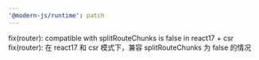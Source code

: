 ```yaml
---
'@modern-js/runtime': patch
---
```


fix(router): compatible with splitRouteChunks is false in react17 + csr
fix(router): 在 react17 和 csr 模式下，兼容 splitRouteChunks 为 false 的情况
